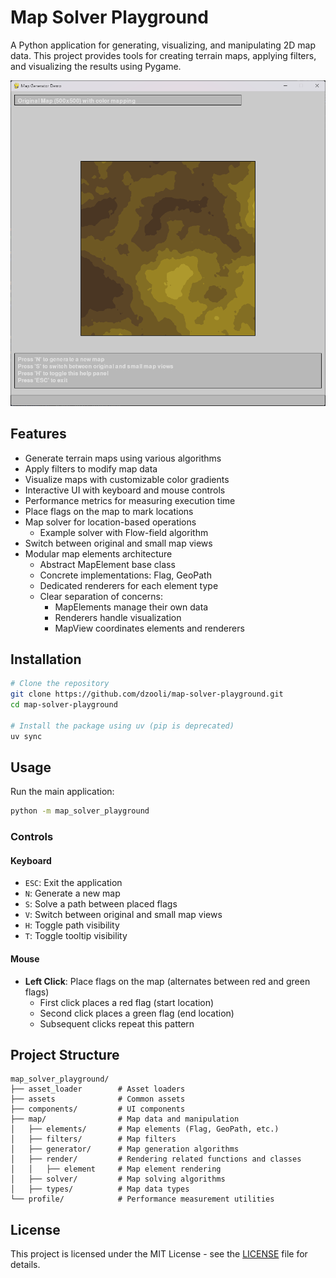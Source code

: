 # Map Solver Playground

A Python application for generating, visualizing, and manipulating 2D map data. This project provides tools for creating
terrain maps, applying filters, and visualizing the results using Pygame.

![Map Solver Playground Screenshot](screenshot.png)

## Features

- Generate terrain maps using various algorithms
- Apply filters to modify map data
- Visualize maps with customizable color gradients
- Interactive UI with keyboard and mouse controls
- Performance metrics for measuring execution time
- Place flags on the map to mark locations
- Map solver for location-based operations
    - Example solver with Flow-field algorithm
- Switch between original and small map views
- Modular map elements architecture
    - Abstract MapElement base class
    - Concrete implementations: Flag, GeoPath
    - Dedicated renderers for each element type
    - Clear separation of concerns:
        - MapElements manage their own data
        - Renderers handle visualization
        - MapView coordinates elements and renderers

## Installation

```bash
# Clone the repository
git clone https://github.com/dzooli/map-solver-playground.git
cd map-solver-playground

# Install the package using uv (pip is deprecated)
uv sync
```

## Usage

Run the main application:

```bash
python -m map_solver_playground
```

### Controls

#### Keyboard

- `ESC`: Exit the application
- `N`: Generate a new map
- `S`: Solve a path between placed flags
- `V`: Switch between original and small map views
- `H`: Toggle path visibility
- `T`: Toggle tooltip visibility

#### Mouse

- **Left Click**: Place flags on the map (alternates between red and green flags)
    - First click places a red flag (start location)
    - Second click places a green flag (end location)
    - Subsequent clicks repeat this pattern

## Project Structure

```
map_solver_playground/
├── asset_loader        # Asset loaders
├── assets              # Common assets
├── components/         # UI components
├── map/                # Map data and manipulation
│   ├── elements/       # Map elements (Flag, GeoPath, etc.)
│   ├── filters/        # Map filters
│   ├── generator/      # Map generation algorithms
│   ├── render/         # Rendering related functions and classes
│   │   ├── element     # Map element rendering
│   ├── solver/         # Map solving algorithms
│   ├── types/          # Map data types
└── profile/            # Performance measurement utilities
```

## License

This project is licensed under the MIT License - see the [LICENSE](LICENSE) file for details.
